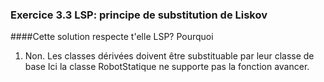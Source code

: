 ### Exercice 3.3 LSP: principe de substitution de Liskov

####Cette solution respecte t'elle LSP? Pourquoi

1) Non. Les classes dérivées doivent être substituable par leur classe de base
Ici la classe RobotStatique ne supporte pas la fonction avancer.